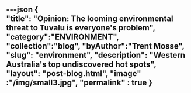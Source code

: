 ---json
{   
    "title": "Opinion: The looming environmental threat to Tuvalu is everyone's problem",
    "category":"ENVIRONMENT",
    "collection":"blog",
    "byAuthor":"Trent Mosse",
    "slug": "environment",
    "description": "Western Australia's top undiscovered hot spots",
    "layout": "post-blog.html",
    "image" :"/img/small3.jpg",
    "permalink" : true
}
---
